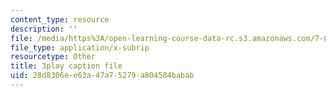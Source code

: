 ```yaml
---
content_type: resource
description: ''
file: /media/https%3A/open-learning-course-data-rc.s3.amazonaws.com/7-05-general-biochemistry-spring-2020/28d8306ee63a47a75279a804584babab_Z2ScgFh81Dc.srt
file_type: application/x-subrip
resourcetype: Other
title: 3play caption file
uid: 28d8306e-e63a-47a7-5279-a804584babab
---
```

